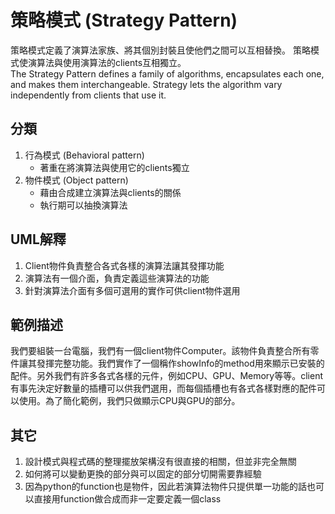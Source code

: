 # 策略模式 (Strategy Pattern)
策略模式定義了演算法家族、將其個別封裝且使他們之間可以互相替換。 策略模式使演算法與使用演算法的clients互相獨立。  
The Strategy Pattern defines a family of algorithms, encapsulates each one, and makes them interchangeable. Strategy lets the algorithm vary independently from clients that use it.


## 分類
1. 行為模式 (Behavioral pattern)
   - 著重在將演算法與使用它的clients獨立
1. 物件模式 (Object pattern)
   - 藉由合成建立演算法與clients的關係
   - 執行期可以抽換演算法


## UML解釋
1. Client物件負責整合各式各樣的演算法讓其發揮功能
2. 演算法有一個介面，負責定義這些演算法的功能
3. 針對演算法介面有多個可選用的實作可供client物件選用


## 範例描述
我們要組裝一台電腦，我們有一個client物件Computer。該物件負責整合所有零件讓其發揮完整功能。我們實作了一個稱作showInfo的method用來顯示已安裝的配件。另外我們有許多各式各樣的元件，例如CPU、GPU、Memory等等。client有事先決定好數量的插槽可以供我們選用，而每個插槽也有各式各樣對應的配件可以使用。為了簡化範例，我們只做顯示CPU與GPU的部分。


## 其它
1. 設計模式與程式碼的整理擺放架構沒有很直接的相關，但並非完全無關
1. 如何將可以變動更換的部分與可以固定的部分切開需要靠經驗
1. 因為python的function也是物件，因此若演算法物件只提供單一功能的話也可以直接用function做合成而非一定要定義一個class
